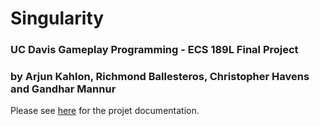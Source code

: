 # Singularity

### UC Davis Gameplay Programming - ECS 189L Final Project

### by Arjun Kahlon, Richmond Ballesteros, Christopher Havens and Gandhar Mannur

Please see [here](https://github.com/orange-shasta/Solidarity/blob/main/ProjectDocument.md) for the projet documentation.
